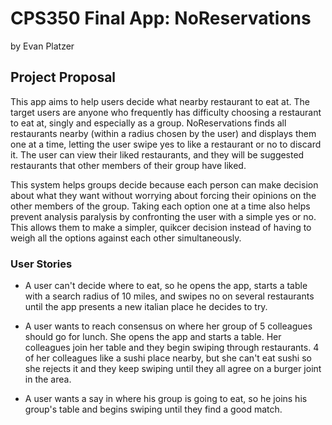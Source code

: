 # CPS350 Final App: NoReservations
by Evan Platzer

## Project Proposal

This app aims to help users decide what nearby restaurant to eat at. The target users are anyone who frequently has difficulty choosing a restaurant to eat at, singly and especially as a group. NoReservations finds all restaurants nearby (within a radius chosen by the user) and displays them one at a time, letting the user swipe yes to like a restaurant or no to discard it. The user can view their liked restaurants, and they will be suggested restaurants that other members of their group have liked. 

This system helps groups decide because each person can make decision about what they want without worrying about forcing their opinions on the other members of the group. Taking each option one at a time also helps prevent analysis paralysis by confronting the user with a simple yes or no. This allows them to make a simpler, quikcer decision instead of having to weigh all the options against each other simultaneously.

### User Stories

* A user can't decide where to eat, so he opens the app, starts a table with a search radius of 10 miles, and swipes no on several restaurants until the app presents a new italian place he decides to try.

* A user wants to reach consensus on where her group of 5 colleagues should go for lunch. She opens the app and starts a table. Her colleagues join her table and they begin swiping through restaurants.  4 of her colleagues like a sushi place nearby, but she can't eat sushi so she rejects it and they keep swiping until they all agree on a burger joint in the area.

* A user wants a say in where his group is going to eat, so he joins his group's table and begins swiping until they find a good match.
